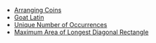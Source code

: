 - [Arranging Coins](https://leetcode.com/problems/arranging-coins)
- [Goat Latin](https://leetcode.com/problems/goat-latin)
- [Unique Number of Occurrences](https://leetcode.com/problems/unique-number-of-occurrences)
- [Maximum Area of Longest Diagonal Rectangle](https://leetcode.com/problems/maximum-area-of-longest-diagonal-rectangle)
